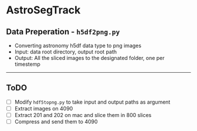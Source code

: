 # AstroSegTrack

## Data Preperation - `h5df2png.py`
- Converting astronomy h5df data type to png images
- Input: data root directory, output root path
- Output: All the sliced images to the designated folder, one per timestemp



---
## ToDO
- [ ] Modify `hdf5topng.py` to take input and output paths as argument
- [ ] Extract images on 4090
- [ ] Extract 201 and 202 on mac and slice them in 800 slices 
- [ ] Compress and send them to 4090
